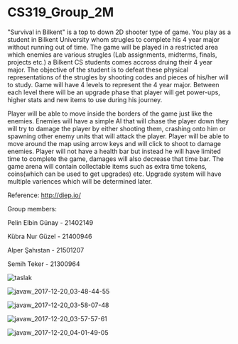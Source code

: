 # CS319_Group_2M


"Survival in Bilkent" is a top to down 2D shooter type of game. You play as a student in Bilkent University whom strugles to complete his 4 year major without running out of time. The game will be played in a restricted area which enemies are various strugles (Lab assignments, midterms, finals, projects etc.) a Bilkent CS students comes accross druing their 4 year major. The objective of the student is to defeat these physical representations of the strugles by shooting codes and pieces of his/her will to study. Game will have 4 levels to represent the 4 year major. Between each level there will be an upgrade phase that player will get power-ups, higher stats and new items to use during his journey. 

Player will be able to move inside the borders of the game just like the enemies. Enemies will have a simple AI that will chase the player down they will try to damage the player by either shooting them, crashing onto him or spawning other enemy units that will attack the player. Player will be able to move around the map using arrow keys and will click to shoot to damage enemies. Player will not have a health bar but instead he will have limited time to complete the game, damages will also decrease that time bar. The game arena will contain collectable items such as extra time tokens, coins(which can be used to get upgrades) etc.  Upgrade system will have multiple variences which will be determined later.

Reference: http://diep.io/

Group members:

Pelin Elbin Günay - 21402149 

Kübra Nur Güzel - 21400946

Alper Şahıstan - 21501207

Semih Teker - 21300964


![taslak](https://user-images.githubusercontent.com/32205459/34212460-63fb9be2-e5ad-11e7-9e12-02f75ecc3b1a.png)

![javaw_2017-12-20_03-48-44-55](https://user-images.githubusercontent.com/32205459/34212616-e57a2940-e5ad-11e7-8c48-1e2cde0eabf8.jpg)

![javaw_2017-12-20_03-58-07-48](https://user-images.githubusercontent.com/32205459/34212625-ef9a4b08-e5ad-11e7-854e-d663b0479e98.jpg)

![javaw_2017-12-20_03-57-57-61](https://user-images.githubusercontent.com/32205459/34212626-f1f58b2e-e5ad-11e7-8ee9-5baf236bfd4e.jpg)

![javaw_2017-12-20_04-01-49-05](https://user-images.githubusercontent.com/32205459/34212628-f40122c0-e5ad-11e7-9405-6072cacb7549.jpg)
